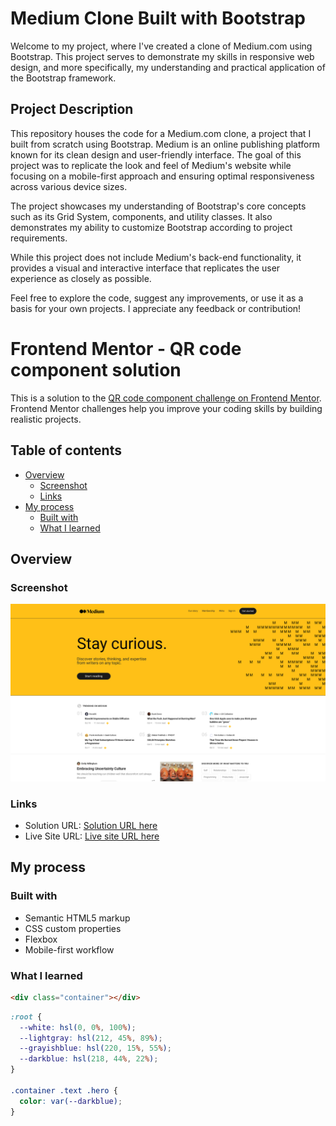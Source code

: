 # Medium Clone Built with Bootstrap

Welcome to my project, where I've created a clone of Medium.com using Bootstrap. This project serves to demonstrate my skills in responsive web design, and more specifically, my understanding and practical application of the Bootstrap framework.

## Project Description

This repository houses the code for a Medium.com clone, a project that I built from scratch using Bootstrap. Medium is an online publishing platform known for its clean design and user-friendly interface. The goal of this project was to replicate the look and feel of Medium's website while focusing on a mobile-first approach and ensuring optimal responsiveness across various device sizes.

The project showcases my understanding of Bootstrap's core concepts such as its Grid System, components, and utility classes. It also demonstrates my ability to customize Bootstrap according to project requirements.

While this project does not include Medium's back-end functionality, it provides a visual and interactive interface that replicates the user experience as closely as possible.

Feel free to explore the code, suggest any improvements, or use it as a basis for your own projects. I appreciate any feedback or contribution!



# Frontend Mentor - QR code component solution

This is a solution to the [QR code component challenge on Frontend Mentor](https://www.frontendmentor.io/challenges/qr-code-component-iux_sIO_H). Frontend Mentor challenges help you improve your coding skills by building realistic projects.

## Table of contents

- [Overview](#overview)
  - [Screenshot](#screenshot)
  - [Links](#links)
- [My process](#my-process)
  - [Built with](#built-with)
  - [What I learned](#what-i-learned)

## Overview

### Screenshot

![](./design/my-preview.png)

### Links

- Solution URL: [Solution URL here](https://medium.com/)
- Live Site URL: [Live site URL here](https://berkcan-medium-clone.netlify.app/)

## My process

### Built with

- Semantic HTML5 markup
- CSS custom properties
- Flexbox
- Mobile-first workflow

### What I learned

```html
<div class="container"></div>
```

```css
:root {
  --white: hsl(0, 0%, 100%);
  --lightgray: hsl(212, 45%, 89%);
  --grayishblue: hsl(220, 15%, 55%);
  --darkblue: hsl(218, 44%, 22%);
}

.container .text .hero {
  color: var(--darkblue);
}
```
